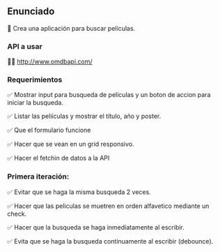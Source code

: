 ## Enunciado
🚀 Crea una aplicación para buscar películas.

### API  a usar

🧑‍💻 http://www.omdbapi.com/

### Requerimientos

✅ Mostrar input para busqueda de películas y un boton de accion para iniciar la busqueda.

✅ Listar las peliículas y mostrar el título, año y poster.

✅ Que el formulario funcione

✅ Hacer que se vean en un grid responsivo.

✅ Hacer el fetchin de datos a la API

### Primera iteración:
✅ Evitar que se haga la misma busqueda 2 veces.

✅ Hacer que las peliculas se muetren en orden alfavetico mediante un check.

✅ Hacer que la busqueda se haga inmediatamente al escribir.

✅ Evita que se haga la busqueda continuamente al escribir (debounce).


